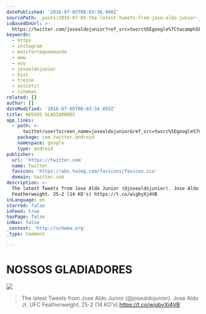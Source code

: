 ```yaml
---
datePublished: '2016-07-05T08:03:36.960Z'
sourcePath: _posts/2016-07-05-the-latest-tweets-from-jose-aldo-junior-josealdojunior-j.md
isBasedOnUrl: >-
  https://twitter.com/josealdojunior?ref_src=twsrc%5Egoogle%7Ctwcamp%5Eserp%7Ctwgr%5Eauthor
keywords:
  - https
  - instagram
  - maisfortequeomundo
  - www
  - vou
  - josealdojunior
  - hist
  - treino
  - assistir
  - cinemas
related: []
author: []
dateModified: '2016-07-05T08:03:34.055Z'
title: NOSSOS GLADIADORES
app_links:
  - path: >-
      twitter/user?screen_name=josealdojunior&ref_src=twsrc%5Egoogle%7Ctwcamp%5Eandroidseo%7Ctwgr%5Eprofile
    package: com.twitter.android
    namespace: google
    type: android
publisher:
  url: 'https://twitter.com'
  name: Twitter
  favicon: 'https://abs.twimg.com/favicons/favicon.ico'
  domain: twitter.com
description: >-
  The latest Tweets from Jose Aldo Junior (@josealdojunior). Jose Aldo Jr. UFC
  Featherweight. 25-2 (14 KO's) https://t.co/wigbyXj4VB
inLanguage: en
starred: false
inFeed: true
hasPage: false
inNav: false
_context: 'http://schema.org'
_type: Comment

---
```

# NOSSOS GLADIADORES
![](https://the-grid-user-content.s3-us-west-2.amazonaws.com/f9e082a6-5d74-4132-8917-03ff5bee60fd.jpg)

> The latest Tweets from Jose Aldo Junior (@josealdojunior). Jose Aldo Jr. UFC Featherweight. 25-2 (14 KO's) https://t.co/wigbyXj4VB